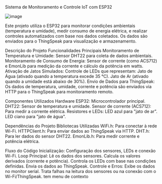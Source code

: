 Sistema de Monitoramento e Controle IoT com ESP32

![image](https://github.com/user-attachments/assets/58e58ab2-8e76-44d8-9b47-02e4f9b8263c)

Este projeto utiliza o ESP32 para monitorar condições ambientais (temperatura e umidade), medir consumo de energia elétrica, e realizar controles automatizados com base nos dados coletados. Os dados são enviados para o ThingSpeak para visualização e armazenamento.
 
Descrição do Projeto
Funcionalidades Principais
Monitoramento de Temperatura e Umidade:
Sensor DHT22 para coleta de dados ambientais.
Monitoramento de Consumo de Energia:
Sensor de corrente (como ACS712) e EmonLib para medição da corrente e cálculo da potência em watts.
Ativação de Jatos Simulados:
Controle de LEDs que representam:
Jato de Água (ativado quando a temperatura excede 35 °C).
Jato de Ar (ativado quando a umidade está abaixo de 30%).
Envio de Dados para ThingSpeak:
Os dados de temperatura, umidade, corrente e potência são enviados via HTTP para o ThingSpeak para monitoramento remoto.

Componentes Utilizados
Hardware
ESP32: Microcontrolador principal.
DHT22: Sensor de temperatura e umidade.
Sensor de corrente (ACS712): Para medir a corrente elétrica.
Resistores e LEDs:
LED azul para "jato de ar".
LED ciano para "jato de água".

Dependências do Projeto
Bibliotecas Utilizadas
WiFi.h: Para conectar à rede Wi-Fi.
HTTPClient.h: Para enviar dados ao ThingSpeak via HTTP.
DHT.h: Para ler dados do sensor DHT22.
EmonLib.h: Para medir corrente e potência elétrica.

Fluxo do Código
Inicialização:
Configuração dos sensores, LEDs e conexão Wi-Fi.
Loop Principal:
Lê os dados dos sensores.
Calcula os valores derivados (corrente e potência).
Controla os LEDs com base nas condições definidas.
Envia os dados ao ThingSpeak.
Controle e Erros:
Exibe os dados no monitor serial.
Trata falhas na leitura dos sensores ou na conexão com o Wi-Fi/ThingSpeak.
tem menu de contexto
